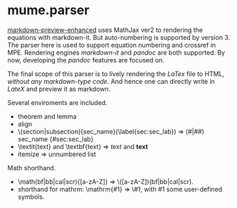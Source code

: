 # mume.parser
[markdown-preview-enhanced](https://github.com/shd101wyy/vscode-markdown-preview-enhanced) uses MathJax ver2 to rendering the equations with markdown-it. But auto-numbering is supported by version 3. The parser here is used to support equation numbering and crossref in MPE. Rendering engines *markdown-it* and *pandoc* are both supported. By now, developing the *pandoc* features are focused on.

The final scope of this parser is to lively rendering the *LaTex* file to HTML, *without any markdown-type code.* And hence one can directly write in *LateX* and preview it as markdown. 

Several enviroments are included.
- theorem and lemma
- align
- \\(section|subsection){sec_name}(\\label{sec:sec_lab}) => (#|##) sec_name {#sec:sec_lab}
- \\textit{text} and \\textbf{text} => *text* and **text**
- itemize => unnumbered list

Math shorthand.
- \\math(bf|bb|cal|scr){\[a-zA-Z\]} => \\(\[a-zA-Z\])(bf|bb|cal|scr).
- shorthand for mathrm: \\mathrm{#1} => \\#1, with #1 some user-defined symbols.
